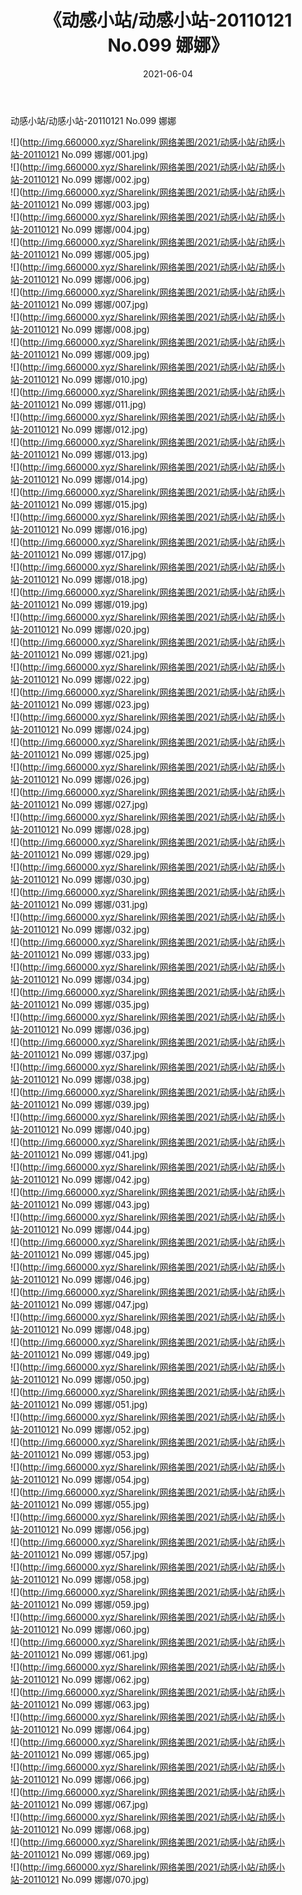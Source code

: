 ﻿---
layout: post
title:  《动感小站/动感小站-20110121 No.099 娜娜》
date:   2021-06-04
img: http://img.660000.xyz/Sharelink/网络美图/2021/动感小站/动感小站-20110121 No.099 娜娜/000.jpg
categories: [美女, 清纯, 唯美]
---

动感小站/动感小站-20110121 No.099 娜娜

 ![](http://img.660000.xyz/Sharelink/网络美图/2021/动感小站/动感小站-20110121 No.099 娜娜/001.jpg) <br>![](http://img.660000.xyz/Sharelink/网络美图/2021/动感小站/动感小站-20110121 No.099 娜娜/002.jpg) <br>![](http://img.660000.xyz/Sharelink/网络美图/2021/动感小站/动感小站-20110121 No.099 娜娜/003.jpg) <br>![](http://img.660000.xyz/Sharelink/网络美图/2021/动感小站/动感小站-20110121 No.099 娜娜/004.jpg) <br>![](http://img.660000.xyz/Sharelink/网络美图/2021/动感小站/动感小站-20110121 No.099 娜娜/005.jpg) <br>![](http://img.660000.xyz/Sharelink/网络美图/2021/动感小站/动感小站-20110121 No.099 娜娜/006.jpg) <br>![](http://img.660000.xyz/Sharelink/网络美图/2021/动感小站/动感小站-20110121 No.099 娜娜/007.jpg) <br>![](http://img.660000.xyz/Sharelink/网络美图/2021/动感小站/动感小站-20110121 No.099 娜娜/008.jpg) <br>![](http://img.660000.xyz/Sharelink/网络美图/2021/动感小站/动感小站-20110121 No.099 娜娜/009.jpg) <br>![](http://img.660000.xyz/Sharelink/网络美图/2021/动感小站/动感小站-20110121 No.099 娜娜/010.jpg) <br>![](http://img.660000.xyz/Sharelink/网络美图/2021/动感小站/动感小站-20110121 No.099 娜娜/011.jpg) <br>![](http://img.660000.xyz/Sharelink/网络美图/2021/动感小站/动感小站-20110121 No.099 娜娜/012.jpg) <br>![](http://img.660000.xyz/Sharelink/网络美图/2021/动感小站/动感小站-20110121 No.099 娜娜/013.jpg) <br>![](http://img.660000.xyz/Sharelink/网络美图/2021/动感小站/动感小站-20110121 No.099 娜娜/014.jpg) <br>![](http://img.660000.xyz/Sharelink/网络美图/2021/动感小站/动感小站-20110121 No.099 娜娜/015.jpg) <br>![](http://img.660000.xyz/Sharelink/网络美图/2021/动感小站/动感小站-20110121 No.099 娜娜/016.jpg) <br>![](http://img.660000.xyz/Sharelink/网络美图/2021/动感小站/动感小站-20110121 No.099 娜娜/017.jpg) <br>![](http://img.660000.xyz/Sharelink/网络美图/2021/动感小站/动感小站-20110121 No.099 娜娜/018.jpg) <br>![](http://img.660000.xyz/Sharelink/网络美图/2021/动感小站/动感小站-20110121 No.099 娜娜/019.jpg) <br>![](http://img.660000.xyz/Sharelink/网络美图/2021/动感小站/动感小站-20110121 No.099 娜娜/020.jpg) <br>![](http://img.660000.xyz/Sharelink/网络美图/2021/动感小站/动感小站-20110121 No.099 娜娜/021.jpg) <br>![](http://img.660000.xyz/Sharelink/网络美图/2021/动感小站/动感小站-20110121 No.099 娜娜/022.jpg) <br>![](http://img.660000.xyz/Sharelink/网络美图/2021/动感小站/动感小站-20110121 No.099 娜娜/023.jpg) <br>![](http://img.660000.xyz/Sharelink/网络美图/2021/动感小站/动感小站-20110121 No.099 娜娜/024.jpg) <br>![](http://img.660000.xyz/Sharelink/网络美图/2021/动感小站/动感小站-20110121 No.099 娜娜/025.jpg) <br>![](http://img.660000.xyz/Sharelink/网络美图/2021/动感小站/动感小站-20110121 No.099 娜娜/026.jpg) <br>![](http://img.660000.xyz/Sharelink/网络美图/2021/动感小站/动感小站-20110121 No.099 娜娜/027.jpg) <br>![](http://img.660000.xyz/Sharelink/网络美图/2021/动感小站/动感小站-20110121 No.099 娜娜/028.jpg) <br>![](http://img.660000.xyz/Sharelink/网络美图/2021/动感小站/动感小站-20110121 No.099 娜娜/029.jpg) <br>![](http://img.660000.xyz/Sharelink/网络美图/2021/动感小站/动感小站-20110121 No.099 娜娜/030.jpg) <br>![](http://img.660000.xyz/Sharelink/网络美图/2021/动感小站/动感小站-20110121 No.099 娜娜/031.jpg) <br>![](http://img.660000.xyz/Sharelink/网络美图/2021/动感小站/动感小站-20110121 No.099 娜娜/032.jpg) <br>![](http://img.660000.xyz/Sharelink/网络美图/2021/动感小站/动感小站-20110121 No.099 娜娜/033.jpg) <br>![](http://img.660000.xyz/Sharelink/网络美图/2021/动感小站/动感小站-20110121 No.099 娜娜/034.jpg) <br>![](http://img.660000.xyz/Sharelink/网络美图/2021/动感小站/动感小站-20110121 No.099 娜娜/035.jpg) <br>![](http://img.660000.xyz/Sharelink/网络美图/2021/动感小站/动感小站-20110121 No.099 娜娜/036.jpg) <br>![](http://img.660000.xyz/Sharelink/网络美图/2021/动感小站/动感小站-20110121 No.099 娜娜/037.jpg) <br>![](http://img.660000.xyz/Sharelink/网络美图/2021/动感小站/动感小站-20110121 No.099 娜娜/038.jpg) <br>![](http://img.660000.xyz/Sharelink/网络美图/2021/动感小站/动感小站-20110121 No.099 娜娜/039.jpg) <br>![](http://img.660000.xyz/Sharelink/网络美图/2021/动感小站/动感小站-20110121 No.099 娜娜/040.jpg) <br>![](http://img.660000.xyz/Sharelink/网络美图/2021/动感小站/动感小站-20110121 No.099 娜娜/041.jpg) <br>![](http://img.660000.xyz/Sharelink/网络美图/2021/动感小站/动感小站-20110121 No.099 娜娜/042.jpg) <br>![](http://img.660000.xyz/Sharelink/网络美图/2021/动感小站/动感小站-20110121 No.099 娜娜/043.jpg) <br>![](http://img.660000.xyz/Sharelink/网络美图/2021/动感小站/动感小站-20110121 No.099 娜娜/044.jpg) <br>![](http://img.660000.xyz/Sharelink/网络美图/2021/动感小站/动感小站-20110121 No.099 娜娜/045.jpg) <br>![](http://img.660000.xyz/Sharelink/网络美图/2021/动感小站/动感小站-20110121 No.099 娜娜/046.jpg) <br>![](http://img.660000.xyz/Sharelink/网络美图/2021/动感小站/动感小站-20110121 No.099 娜娜/047.jpg) <br>![](http://img.660000.xyz/Sharelink/网络美图/2021/动感小站/动感小站-20110121 No.099 娜娜/048.jpg) <br>![](http://img.660000.xyz/Sharelink/网络美图/2021/动感小站/动感小站-20110121 No.099 娜娜/049.jpg) <br>![](http://img.660000.xyz/Sharelink/网络美图/2021/动感小站/动感小站-20110121 No.099 娜娜/050.jpg) <br>![](http://img.660000.xyz/Sharelink/网络美图/2021/动感小站/动感小站-20110121 No.099 娜娜/051.jpg) <br>![](http://img.660000.xyz/Sharelink/网络美图/2021/动感小站/动感小站-20110121 No.099 娜娜/052.jpg) <br>![](http://img.660000.xyz/Sharelink/网络美图/2021/动感小站/动感小站-20110121 No.099 娜娜/053.jpg) <br>![](http://img.660000.xyz/Sharelink/网络美图/2021/动感小站/动感小站-20110121 No.099 娜娜/054.jpg) <br>![](http://img.660000.xyz/Sharelink/网络美图/2021/动感小站/动感小站-20110121 No.099 娜娜/055.jpg) <br>![](http://img.660000.xyz/Sharelink/网络美图/2021/动感小站/动感小站-20110121 No.099 娜娜/056.jpg) <br>![](http://img.660000.xyz/Sharelink/网络美图/2021/动感小站/动感小站-20110121 No.099 娜娜/057.jpg) <br>![](http://img.660000.xyz/Sharelink/网络美图/2021/动感小站/动感小站-20110121 No.099 娜娜/058.jpg) <br>![](http://img.660000.xyz/Sharelink/网络美图/2021/动感小站/动感小站-20110121 No.099 娜娜/059.jpg) <br>![](http://img.660000.xyz/Sharelink/网络美图/2021/动感小站/动感小站-20110121 No.099 娜娜/060.jpg) <br>![](http://img.660000.xyz/Sharelink/网络美图/2021/动感小站/动感小站-20110121 No.099 娜娜/061.jpg) <br>![](http://img.660000.xyz/Sharelink/网络美图/2021/动感小站/动感小站-20110121 No.099 娜娜/062.jpg) <br>![](http://img.660000.xyz/Sharelink/网络美图/2021/动感小站/动感小站-20110121 No.099 娜娜/063.jpg) <br>![](http://img.660000.xyz/Sharelink/网络美图/2021/动感小站/动感小站-20110121 No.099 娜娜/064.jpg) <br>![](http://img.660000.xyz/Sharelink/网络美图/2021/动感小站/动感小站-20110121 No.099 娜娜/065.jpg) <br>![](http://img.660000.xyz/Sharelink/网络美图/2021/动感小站/动感小站-20110121 No.099 娜娜/066.jpg) <br>![](http://img.660000.xyz/Sharelink/网络美图/2021/动感小站/动感小站-20110121 No.099 娜娜/067.jpg) <br>![](http://img.660000.xyz/Sharelink/网络美图/2021/动感小站/动感小站-20110121 No.099 娜娜/068.jpg) <br>![](http://img.660000.xyz/Sharelink/网络美图/2021/动感小站/动感小站-20110121 No.099 娜娜/069.jpg) <br>![](http://img.660000.xyz/Sharelink/网络美图/2021/动感小站/动感小站-20110121 No.099 娜娜/070.jpg) <br>